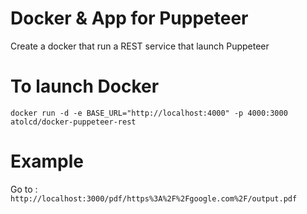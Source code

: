 # Docker & App for Puppeteer

Create a docker that run a REST service that launch Puppeteer

# To launch Docker

```docker run -d -e BASE_URL="http://localhost:4000" -p 4000:3000 atolcd/docker-puppeteer-rest```



# Example

Go to : `http://localhost:3000/pdf/https%3A%2F%2Fgoogle.com%2F/output.pdf`

